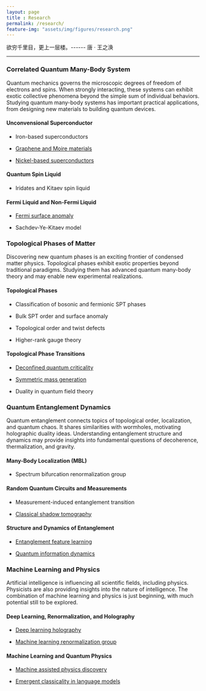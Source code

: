 ```yaml
--- 
layout: page 
title : Research 
permalink: /research/ 
feature-img: "assets/img/figures/research.png"
---
```


欲穷千里目，更上一层楼。------ 唐 · 王之涣

---

### Correlated Quantum Many-Body System

Quantum mechanics governs the microscopic degrees of freedom of electrons and spins. When strongly interacting, these systems can exhibit exotic collective phenomena beyond the simple sum of individual behaviors. Studying quantum many-body systems has important practical applications, from designing new materials to building quantum devices.

#### Unconvensional Superconductor

- Iron-based superconductors 

- [Graphene and Moire materials](/2018/05/21/Moire.html)

- [Nickel-based superconductors](/2023/08/23/Nickelate.html)

#### Quantum Spin Liquid

- Iridates and Kitaev spin liquid

#### Fermi Liquid and Non-Fermi Liquid

- [Fermi surface anomaly](/2023/03/20/FSAnomaly.html)

- Sachdev-Ye-Kitaev model

### Topological Phases of Matter

Discovering new quantum phases is an exciting frontier of condensed matter physics. Topological phases exhibit exotic properties beyond traditional paradigms. Studying them has advanced quantum many-body theory and may enable new experimental realizations.

#### Topological Phases

- Classification of bosonic and fermionic SPT phases

- Bulk SPT order and surface anomaly

- Topological order and twist defects

- Higher-rank gauge theory

#### Topological Phase Transitions

- [Deconfined quantum criticality](/2019/04/16/DQCP.html)

- [Symmetric mass generation](/2023/09/18/VMC_SMG.html)

- Duality in quantum field theory

### Quantum Entanglement Dynamics

Quantum entanglement connects topics of topological order, localization, and quantum chaos. It shares similarities with wormholes, motivating holographic duality ideas. Understanding entanglement structure and dynamics may provide insights into fundamental questions of decoherence, thermalization, and gravity.

#### Many-Body Localization (MBL)

- Spectrum bifurcation renormalization group


#### Random Quantum Circuits and Measurements

- Measurement-induced entanglement transition

- [Classical shadow tomography](/2022/09/07/CST.html)

#### Structure and Dynamics of Entanglement

- [Entanglement feature learning](/2018/01/31/EFL.html) 

- [Quantum information dynamics](/2018/03/28/DynQ.html)

### Machine Learning and Physics

Artificial intelligence is influencing all scientific fields, including physics. Physicists are also providing insights into the nature of intelligence. The combination of machine learning and physics is just beginning, with much potential still to be explored.

#### Deep Learning, Renormalization, and Holography

- [Deep learning holography](/2020/06/25/holography.html)

- [Machine learning renormalization group](/2023/10/04/MLRG.html)

#### Machine Learning and Quantum Physics

- [Machine assisted physics discovery](/2019/02/01/discoverQM.html)

- [Emergent classicality in language models](/2023/06/27/Classicality.html)

